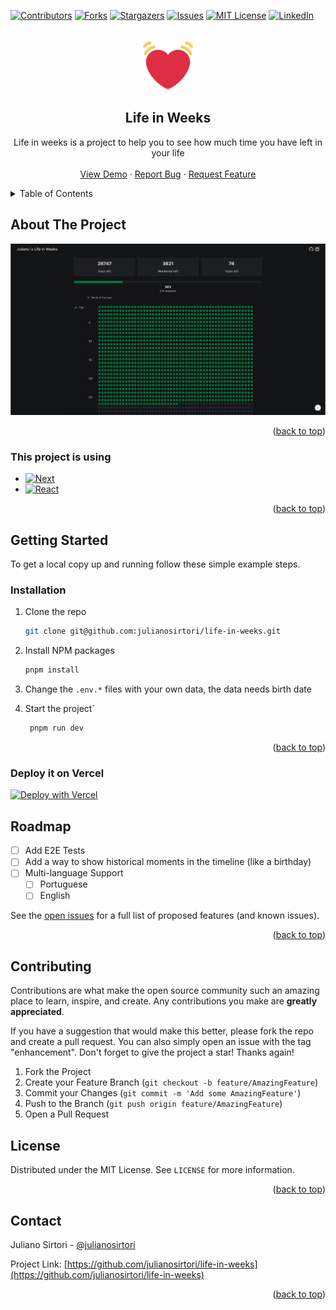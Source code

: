 <a name="readme-top"></a>

[![Contributors][contributors-shield]][contributors-url]
[![Forks][forks-shield]][forks-url]
[![Stargazers][stars-shield]][stars-url]
[![Issues][issues-shield]][issues-url]
[![MIT License][license-shield]][license-url]
[![LinkedIn][linkedin-shield]][linkedin-url]

<!-- PROJECT LOGO -->
<br />
<div align="center">
  <a href="https://github.com/julianosirtori/life-in-weeks">
    <img src="public/images/logo.png" alt="Logo" width="80" height="80">
  </a>

  <h2 align="center">Life in Weeks</h2>
  <p align="center">
    Life in weeks is a project to help you to see how much time you have left in your life
    <br />
    <br />
    <a href="https://life-in-weeks.julianosirtori.dev/">View Demo</a>
    ·
    <a href="https://github.com/julianosirtori/life-in-weeks/issues">Report Bug</a>
    ·
    <a href="https://github.com/julianosirtori/life-in-weeks/issues">Request Feature</a>
  </p>
</div>

<!-- TABLE OF CONTENTS -->
<details>
  <summary>Table of Contents</summary>
  <ol>
    <li>
      <a href="#about-the-project">About The Project</a>
      <ul>
        <li><a href="#built-with">Built With</a></li>
      </ul>
    </li>
    <li>
      <a href="#getting-started">Getting Started</a>
      <ul>
        <li><a href="#prerequisites">Prerequisites</a></li>
        <li><a href="#installation">Installation</a></li>
      </ul>
    </li>
    <li><a href="#roadmap">Roadmap</a></li>
    <li><a href="#contributing">Contributing</a></li>
    <li><a href="#license">License</a></li>
    <li><a href="#contact">Contact</a></li>
  </ol>
</details>

<!-- ABOUT THE PROJECT -->

## About The Project

[![Product Name Screen Shot][product-screenshot]](https://life-in-weeks.julianosirtori.dev/)

<p align="right">(<a href="#readme-top">back to top</a>)</p>

### This project is using

- [![Next][next.js]][next-url]
- [![React][react.js]][react-url]

<p align="right">(<a href="#readme-top">back to top</a>)</p>

<!-- GETTING STARTED -->

## Getting Started

To get a local copy up and running follow these simple example steps.

### Installation

1. Clone the repo
   ```sh
   git clone git@github.com:julianosirtori/life-in-weeks.git
   ```
2. Install NPM packages
   ```sh
   pnpm install
   ```
3. Change the `.env.*` files with your own data, the data needs birth date

4. Start the project`
   ```sh
    pnpm run dev
   ```

<p align="right">(<a href="#readme-top">back to top</a>)</p>

<!-- ROADMAP -->

### Deploy it on Vercel

[![Deploy with Vercel](https://vercel.com/button)](https://vercel.com/new/clone?repository-url=https%3A%2F%2Fgithub.com%2Fjulianosirtori%2Flife-in-weeks&env=BIRTHDAY&envDescription=Your%20Birthday)

## Roadmap

- [ ] Add E2E Tests
- [ ] Add a way to show historical moments in the timeline (like a birthday)
- [ ] Multi-language Support
  - [ ] Portuguese
  - [ ] English

See the [open issues](https://github.com/julianosirtori/life-in-weeks/issues) for a full list of proposed features (and known issues).

<p align="right">(<a href="#readme-top">back to top</a>)</p>

<!-- CONTRIBUTING -->

## Contributing

Contributions are what make the open source community such an amazing place to learn, inspire, and create. Any contributions you make are **greatly appreciated**.

If you have a suggestion that would make this better, please fork the repo and create a pull request. You can also simply open an issue with the tag "enhancement".
Don't forget to give the project a star! Thanks again!

1. Fork the Project
2. Create your Feature Branch (`git checkout -b feature/AmazingFeature`)
3. Commit your Changes (`git commit -m 'Add some AmazingFeature'`)
4. Push to the Branch (`git push origin feature/AmazingFeature`)
5. Open a Pull Request

<!-- LICENSE -->

## License

Distributed under the MIT License. See `LICENSE` for more information.

<p align="right">(<a href="#readme-top">back to top</a>)</p>

<!-- CONTACT -->

## Contact

Juliano Sirtori - [@julianosirtori](https://twitter.com/julianosirtori)

Project Link: [https://github.com/julianosirtori/life-in-weeks](https://github.com/julianosirtori/life-in-weeks)

<p align="right">(<a href="#readme-top">back to top</a>)</p>

<!-- MARKDOWN LINKS & IMAGES -->
<!-- https://www.markdownguide.org/basic-syntax/#reference-style-links -->

[contributors-shield]: https://img.shields.io/github/contributors/julianosirtori/life-in-weeks.svg?style=for-the-badge
[contributors-url]: https://github.com/julianosirtori/life-in-weeks/graphs/contributors
[forks-shield]: https://img.shields.io/github/forks/julianosirtori/life-in-weeks.svg?style=for-the-badge
[forks-url]: https://github.com/julianosirtori/life-in-weeks/network/members
[stars-shield]: https://img.shields.io/github/stars/julianosirtori/life-in-weeks.svg?style=for-the-badge
[stars-url]: https://github.com/julianosirtori/life-in-weeks/stargazers
[issues-shield]: https://img.shields.io/github/issues/julianosirtori/life-in-weeks.svg?style=for-the-badge
[issues-url]: https://github.com/julianosirtori/life-in-weeks/issues
[license-shield]: https://img.shields.io/github/license/julianosirtori/life-in-weeks.svg?style=for-the-badge
[license-url]: https://github.com/julianosirtori/life-in-weeks/blob/main/LICENSE
[linkedin-shield]: https://img.shields.io/badge/-LinkedIn-black.svg?style=for-the-badge&logo=linkedin&colorB=555
[linkedin-url]: https://linkedin.com/in/juliano-sirtori
[product-screenshot]: public/images/screenshot.png
[next.js]: https://img.shields.io/badge/next.js-000000?style=for-the-badge&logo=nextdotjs&logoColor=white
[next-url]: https://nextjs.org/
[react.js]: https://img.shields.io/badge/React-20232A?style=for-the-badge&logo=react&logoColor=61DAFB
[react-url]: https://reactjs.org/
